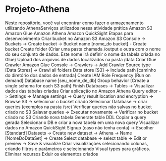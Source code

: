 # Projeto-Athena
Neste repositório, você vai encontrar como fazer o armazenamento utilizando AthenaServiços utilizados nessa atividade prática
Amazon S3
Amazon Glue
Amazon Athena
Amazon QuickSight
Etapas para desenvolvimento
Criar bucket no Amazon S3
Amazon S3 Console -> Buckets -> Create bucket -> Bucket name [nome_do bucket] - Create bucket
Create folder (Criar uma pasta chamada /output e outra com o nome do seu conjunto de dados. Este nome irá definir o nome da tabela criada no Glue)
Upload dos arquivos de dados localizados na pasta /data
Criar Glue Crawler
Amazon Glue Console -> Crawlers -> Add Crawler
Source type [Data Stores] -> Crawl all folders
Data store [S3] -> Include path [caminho do diretório dos dados de entrada]
Create IAM Role
Frequency [Run on demand]
Database name [seu_nome_de_db]
Group behavior [Create a single schema for each S3 path]
Finish
Databases -> Tables -> Visualizar dados das tabelas criadas
Criar aplicação no Amazon Athena
Query editor -> Settings -> Manage settings -> Query result location and encryption -> Browse S3 -> selecionar o bucket criado
Selecionar Database -> criar queries (exemplos na pasta /src)
Verificar queries não salvas no bucket criado no S3
Salavar queries -> Executar novamente -> Verificar no bucket criado no S3
Criando nova tabela
Generate table DDL
Copiar a query gerada
Selecionar o DB e criar a nova tabela em uma nova query
Visualizar dados no Amazon QuickSight
Signup (caso não tenha conta) -> Escolher [Standard]
Datasets -> Create new dataset -> Athena -> Name [NomeDoDataSet] -> Create
Select database -> select table -> Edit or preview -> Save & visualize
Criar visualizações selecionando colunas, criando filtros e parâmetros e selecionando Visual types para gráficos.
Eliminar recursos
Exluir os elementos criados
